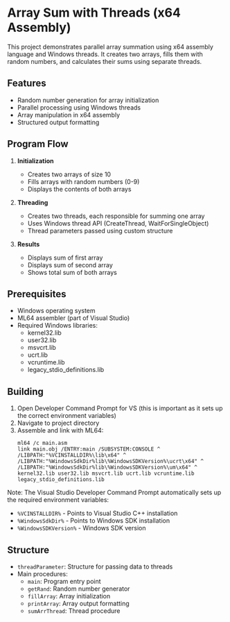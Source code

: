 # Array Sum with Threads (x64 Assembly)

This project demonstrates parallel array summation using x64 assembly language and Windows threads. It creates two arrays, fills them with random numbers, and calculates their sums using separate threads.

## Features

- Random number generation for array initialization
- Parallel processing using Windows threads
- Array manipulation in x64 assembly
- Structured output formatting

## Program Flow

1. **Initialization**
   - Creates two arrays of size 10
   - Fills arrays with random numbers (0-9)
   - Displays the contents of both arrays

2. **Threading**
   - Creates two threads, each responsible for summing one array
   - Uses Windows thread API (CreateThread, WaitForSingleObject)
   - Thread parameters passed using custom structure

3. **Results**
   - Displays sum of first array
   - Displays sum of second array
   - Shows total sum of both arrays

## Prerequisites

- Windows operating system
- ML64 assembler (part of Visual Studio)
- Required Windows libraries:
  - kernel32.lib
  - user32.lib
  - msvcrt.lib
  - ucrt.lib
  - vcruntime.lib
  - legacy_stdio_definitions.lib

## Building

1. Open Developer Command Prompt for VS (this is important as it sets up the correct environment variables)
2. Navigate to project directory
3. Assemble and link with ML64:
   ```batch
   ml64 /c main.asm
   link main.obj /ENTRY:main /SUBSYSTEM:CONSOLE ^
   /LIBPATH:"%VCINSTALLDIR%\lib\x64" ^
   /LIBPATH:"%WindowsSdkDir%lib\%WindowsSDKVersion%\ucrt\x64" ^
   /LIBPATH:"%WindowsSdkDir%lib\%WindowsSDKVersion%\um\x64" ^
   kernel32.lib user32.lib msvcrt.lib ucrt.lib vcruntime.lib legacy_stdio_definitions.lib
   ```

Note: The Visual Studio Developer Command Prompt automatically sets up the required environment variables:
- `%VCINSTALLDIR%` - Points to Visual Studio C++ installation
- `%WindowsSdkDir%` - Points to Windows SDK installation
- `%WindowsSDKVersion%` - Windows SDK version

## Structure

- `threadParameter`: Structure for passing data to threads
- Main procedures:
  - `main`: Program entry point
  - `getRand`: Random number generator
  - `fillArray`: Array initialization
  - `printArray`: Array output formatting
  - `sumArrThread`: Thread procedure